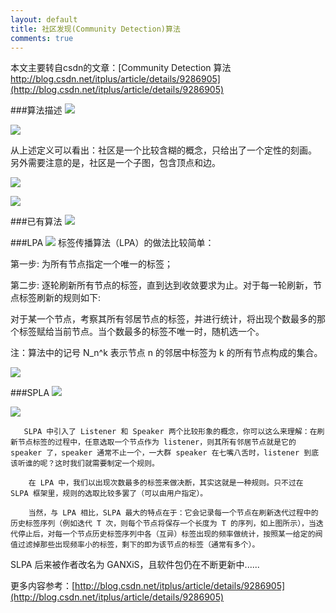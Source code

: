 ```yaml
---
layout: default
title: 社区发现(Community Detection)算法
comments: true
---
```

本文主要转自csdn的文章：[Community Detection 算法 http://blog.csdn.net/itplus/article/details/9286905](http://blog.csdn.net/itplus/article/details/9286905)

###算法描述
![](http://img.blog.csdn.net/20130710080848421)

![](http://img.blog.csdn.net/20130710080858906)

从上述定义可以看出：社区是一个比较含糊的概念，只给出了一个定性的刻画。
另外需要注意的是，社区是一个子图，包含顶点和边。

![](http://img.blog.csdn.net/20130710080910046)

![](http://img.blog.csdn.net/20130710080925218)

###已有算法
![](http://img.blog.csdn.net/20130710081011421)

###LPA
![](http://img.blog.csdn.net/20130710081045968)
  标签传播算法（LPA）的做法比较简单：
  
第一步: 为所有节点指定一个唯一的标签；

第二步: 逐轮刷新所有节点的标签，直到达到收敛要求为止。对于每一轮刷新，节点标签刷新的规则如下:

对于某一个节点，考察其所有邻居节点的标签，并进行统计，将出现个数最多的那个标签赋给当前节点。当个数最多的标签不唯一时，随机选一个。

注：算法中的记号 N_n^k 表示节点 n 的邻居中标签为 k 的所有节点构成的集合。

![](http://img.blog.csdn.net/20130710081059265)

###SPLA
![](http://img.blog.csdn.net/20130710081109859)

![](http://img.blog.csdn.net/20130710081127656)


       SLPA 中引入了 Listener 和 Speaker 两个比较形象的概念，你可以这么来理解：在刷新节点标签的过程中，任意选取一个节点作为 listener，则其所有邻居节点就是它的 speaker 了，speaker 通常不止一个，一大群 speaker 在七嘴八舌时，listener 到底该听谁的呢？这时我们就需要制定一个规则。
       
        在 LPA 中，我们以出现次数最多的标签来做决断，其实这就是一种规则。只不过在 SLPA 框架里，规则的选取比较多罢了（可以由用户指定）。
        
        当然，与 LPA 相比，SLPA 最大的特点在于：它会记录每一个节点在刷新迭代过程中的历史标签序列（例如迭代 T 次，则每个节点将保存一个长度为 T 的序列，如上图所示），当迭代停止后，对每一个节点历史标签序列中各（互异）标签出现的频率做统计，按照某一给定的阀值过滤掉那些出现频率小的标签，剩下的即为该节点的标签（通常有多个）。
        

SLPA 后来被作者改名为 GANXiS，且软件包仍在不断更新中......

更多内容参考：[http://blog.csdn.net/itplus/article/details/9286905](http://blog.csdn.net/itplus/article/details/9286905)
